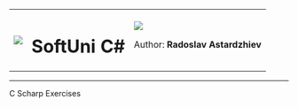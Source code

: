 <table width="100%" border="0" cellspacing="1" cellpadding="3">
  <tr>
    <td><img src="http://conf.softuni.bg/wp-content/uploads/2015/01/SoftUni-Logo-Flat_square-blue-300x235.png"></td>
    <td><h1 style="text-align:center">SoftUni C#</h1></td>
    <td><img src="http://i304.photobucket.com/albums/nn192/Free_CCQEB/Car%20Truck%20Free_CCQEB/Radoslav%20Astardzhiev_zps5sievc0f.jpg">
    <p>Author: <strong>Radoslav Astardzhiev</strong></p>
    </td>
  </tr>
</table>
<hr>
C Scharp Exercises
